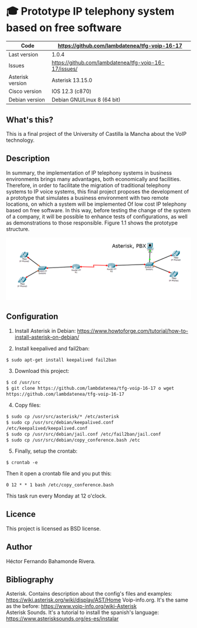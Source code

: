 #  :mortar_board: Prototype IP telephony system based on free software

Code | https://github.com/lambdatenea/tfg-voip-16-17
---- | ----------------------------------------------
Last version | 1.0.4
Issues | https://github.com/lambdatenea/tfg-voip-16-17/issues/
Asterisk version | Asterisk 13.15.0
Cisco version | IOS 12.3 (c870)
Debian version | Debian GNU/Linux 8 (64 bit)

## What's this?

This is a final project of the University of Castilla la Mancha about the VoIP technology. 

## Description
In summary, the implementation of IP telephony systems in business environments brings many advantages, both economically and facilities. Therefore, in order to facilitate the migration of traditional telephony systems to IP voice systems, this final project proposes the development of a prototype that simulates a business environment with two remote locations, on which a system will be implemented Of low cost IP telephony based on free software. In this way, before testing the change of the system of a company, it will be possible to enhance tests of configurations, as well as demonstrations to those responsible. Figure 1.1 shows the prototype structure.

![Figure 1.1](https://github.com/lambdatenea/tfg-voip-16-17/blob/master/voip.png)

## Configuration

1. Install Asterisk in Debian:
https://www.howtoforge.com/tutorial/how-to-install-asterisk-on-debian/

2. Install keepalived and fail2ban:
```
$ sudo apt-get install keepalived fail2ban
```

3. Download this project:
```
$ cd /usr/src
$ git clone https://github.com/lambdatenea/tfg-voip-16-17 o wget https://github.com/lambdatenea/tfg-voip-16-17
```

4. Copy files:
```
$ sudo cp /usr/src/asterisk/* /etc/asterisk
$ sudo cp /usr/src/debian/keepalived.conf /etc/keepalived/keepalived.conf
$ sudo cp /usr/src/debian/jail.conf /etc/fail2ban/jail.conf
$ sudo cp /usr/src/debian/copy_conference.bash /etc
```
5. Finally, setup the crontab:
```
$ crontab -e
```
Then it open a crontab file and you put this:
```
0 12 * * 1 bash /etc/copy_conference.bash
```

This task run every Monday at 12 o'clock.

## Licence

This project is licensed as BSD license.


## Author

Héctor Fernando Bahamonde Rivera.

## Bibliography
Asterisk. Contains description about the config's files and examples: https://wiki.asterisk.org/wiki/display/AST/Home
Voip-info.org. It's the same as the before: https://www.voip-info.org/wiki-Asterisk                                  
Asterisk Sounds. It's a tutorial to install the spanish's language: https://www.asterisksounds.org/es-es/instalar
